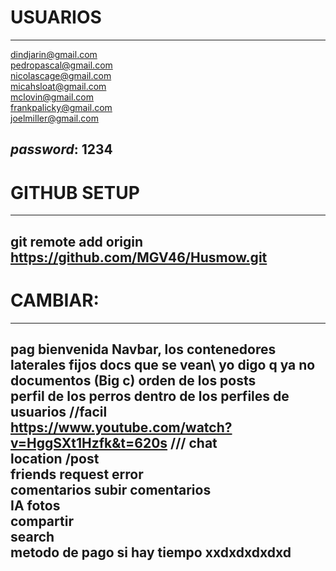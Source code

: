 # USUARIOS
----------------------------------------------------
dindjarin@gmail.com\
pedropascal@gmail.com\
nicolascage@gmail.com\
micahsloat@gmail.com\
mclovin@gmail.com\
frankpalicky@gmail.com\
joelmiller@gmail.com

*password*: 1234
----------------------------------------------------

# GITHUB SETUP
----------------------------------------------------
git remote add origin https://github.com/MGV46/Husmow.git
----------------------------------------------------

# CAMBIAR:
---------------------------------------------------
pag bienvenida
Navbar, los contenedores laterales fijos
docs que se vean\ yo digo q ya no documentos (Big c)
orden de los posts\
perfil de los perros dentro de los perfiles de usuarios //facil\
https://www.youtube.com/watch?v=HggSXt1Hzfk&t=620s  /// chat\
location /post\
friends request error\
comentarios subir comentarios\
IA fotos\
compartir\
search\
metodo de pago si hay tiempo xxdxdxdxdxd
-------------------------------------------------------
